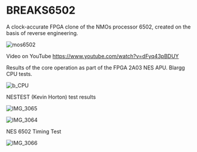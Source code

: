 # BREAKS6502

A clock-accurate FPGA clone of the NMOs processor 6502, created on the basis of reverse engineering.

![mos6502](https://github.com/user-attachments/assets/6a017381-b5b0-4531-bb28-27f9e5795a39)

Video on YouTube  https://www.youtube.com/watch?v=dFyq43pBDUY

Results of the core operation as part of the FPGA 2A03 NES APU. Blargg CPU tests.

![b_CPU](https://github.com/user-attachments/assets/af23c4ee-1910-4a24-8849-2583ea15a04e)

NESTEST (Kevin Horton) test results

![IMG_3065](https://github.com/user-attachments/assets/ec9a1007-c343-4d17-8f17-4e0aea6a62be)

![IMG_3064](https://github.com/user-attachments/assets/f2c55ba4-e11e-470b-91dc-f2fa2f50c1a3)

NES 6502 Timing Test

![IMG_3066](https://github.com/user-attachments/assets/cc2e8ee3-4f55-4132-8ede-6232027ca01c)







